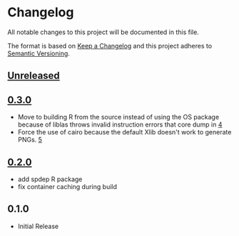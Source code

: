 # Changelog

All notable changes to this project will be documented in this file.

The format is based on [Keep a Changelog](http://keepachangelog.com/en/1.0.0/)
and this project adheres to [Semantic Versioning](http://semver.org/spec/v2.0.0.html).

## [Unreleased]

## [0.3.0]

* Move to building R from the source instead of using the OS package because of liblas
  throws invalid instruction errors that core dump in [4](https://github.com/OSC/covid-passenger-shiny-docker/pull/4)
* Force the use of cairo because the default Xlib doesn't work to generate PNGs.
  [5](https://github.com/OSC/covid-passenger-shiny-docker/pull/5)

## [0.2.0]

* add spdep R package
* fix container caching during build

## 0.1.0

* Initial Release

[Unreleased]:https://github.com/OSC/covid-passenger-shiny-docker/compare/v0.3.0..HEAD
[0.3.0]: https://github.com/OSC/covid-passenger-shiny-docker/compare/v0.2.0..v0.3.0
[0.2.0]: https://github.com/OSC/covid-passenger-shiny-docker/compare/v0.1.0..v0.2.0
